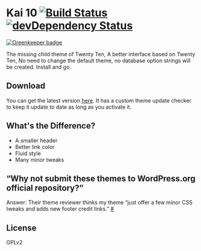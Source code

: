 # Kai 10 [![Build Status](https://travis-ci.org/sparanoid/kai-10.png)](https://travis-ci.org/sparanoid/kai-10) [![devDependency Status](https://david-dm.org/sparanoid/kai-10/dev-status.png)](https://david-dm.org/sparanoid/kai-10#info=devDependencies)

[![Greenkeeper badge](https://badges.greenkeeper.io/sparanoid/kai-10.svg)](https://greenkeeper.io/)

The missing child theme of Twenty Ten, A better interface based on Twenty Ten, No need to change the default theme, no database option strings will be created. Install and go.

## Download

You can get the latest version [here][dl]. It has a custom theme update checker to keep it update to date as long as you activate it.

## What's the Difference?

- A smaller header
- Better link color
- Fluid style
- Many minor tweaks

## “Why not submit these themes to WordPress.org official repository?”

Answer: Their theme reviewer thinks my theme “just offer a few minor CSS tweaks and adds new footer credit links.” [#](http://themes.trac.wordpress.org/ticket/10728)

## License

GPLv2

[dl]: http://rsrc.sparanoid.com/download/kai-10.zip
